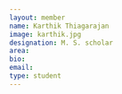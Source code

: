 ```yaml
---
layout: member
name: Karthik Thiagarajan
image: karthik.jpg
designation: M. S. scholar
area:
bio:
email:
type: student
---
```

